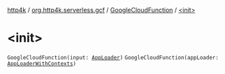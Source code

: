 [http4k](../../index.md) / [org.http4k.serverless.gcf](../index.md) / [GoogleCloudFunction](index.md) / [&lt;init&gt;](./-init-.md)

# &lt;init&gt;

`GoogleCloudFunction(input: `[`AppLoader`](../../org.http4k.serverless/-app-loader.md)`)`
`GoogleCloudFunction(appLoader: `[`AppLoaderWithContexts`](../../org.http4k.serverless/-app-loader-with-contexts.md)`)`